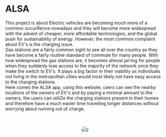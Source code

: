 # ALSA
This project is about 
Electric vehicles are becoming much more of a common occurRence nowadays and they will become more widespread with the advent of cheaper, more affordable technologies, and the global push for sustainability of energy. However, the most common complaint about EV's is the charging issue.<br>Gas stations are a fairly common sight to see all over the country as they have become a fairly routine standard of commute for many people. With how widespread the gas stations are, it becomes almost jarring for people when they suddenly lose access to the majority of the network once they make the switch to EV's. It plays a big factor in their viability as individuals not living in the metropolitan cities would most likely not have easy access to the charging stations.<br>Here comes the ALSA app, using this website, users can see the nearby locations of the owners of EV's and by paying a minimal amount to the owners, the users can utiliZe the charging stations present in their homes and therefore have a much easier time travelling longer distances without worrying about running out of charge.
<br><br><br>
<p align="center"> <a href="https://www.cprogramming.com/" target="_blank" rel="noreferrer"> <img style="border-radius: 20px;" src="https://media.giphy.com/media/IaVWq3MSU6EMsVCTkz/giphy.gif" alt="c" a/> </a> 
